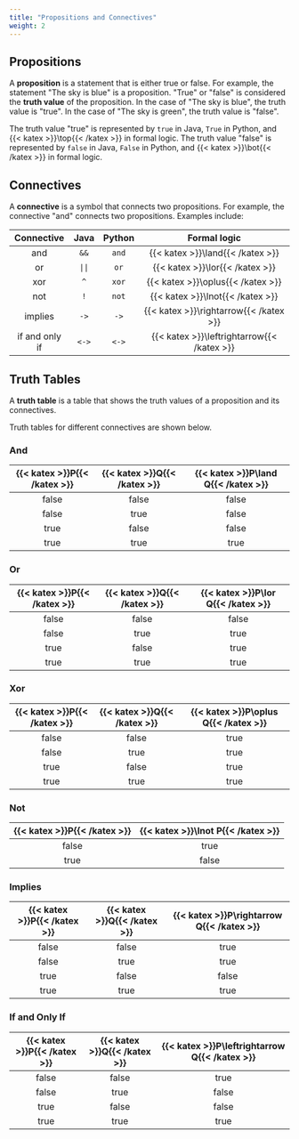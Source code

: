 ```yaml
---
title: "Propositions and Connectives"
weight: 2
---
```


## Propositions

A **proposition** is a statement that is either true or false. For example, the statement "The sky is blue" is a proposition. "True" or "false" is considered the **truth value** of the proposition. In the case of "The sky is blue", the truth value is "true". In the case of "The sky is green", the truth value is "false".

The truth value "true" is represented by `true` in Java, `True` in Python, and {{< katex >}}\top{{< /katex >}} in formal logic. The truth value "false" is represented by `false` in Java, `False` in Python, and {{< katex >}}\bot{{< /katex >}} in formal logic.

## Connectives

A **connective** is a symbol that connects two propositions. For example, the connective "and" connects two propositions. Examples include:

|   Connective   |  Java  | Python |                Formal logic                |
| :------------: | :----: | :----: | :----------------------------------------: |
|      and       |  `&&`  | `and`  |      {{< katex >}}\land{{< /katex >}}      |
|       or       | `\|\|` |  `or`  |      {{< katex >}}\lor{{< /katex >}}       |
|      xor       |  `^`   | `xor`  |     {{< katex >}}\oplus{{< /katex >}}      |
|      not       |  `!`   | `not`  |      {{< katex >}}\lnot{{< /katex >}}      |
|    implies     |  `->`  |  `->`  |   {{< katex >}}\rightarrow{{< /katex >}}   |
| if and only if | `<->`  | `<->`  | {{< katex >}}\leftrightarrow{{< /katex >}} |

## Truth Tables

A **truth table** is a table that shows the truth values of a proposition and its connectives.

Truth tables for different connectives are shown below.

### And

| {{< katex >}}P{{< /katex >}} | {{< katex >}}Q{{< /katex >}} | {{< katex >}}P\land Q{{< /katex >}} |
| :--------------------------: | :--------------------------: | :---------------------------------: |
|            false             |            false             |                false                |
|            false             |             true             |                false                |
|             true             |            false             |                false                |
|             true             |             true             |                true                 |

### Or

| {{< katex >}}P{{< /katex >}} | {{< katex >}}Q{{< /katex >}} | {{< katex >}}P\lor Q{{< /katex >}} |
| :--------------------------: | :--------------------------: | :--------------------------------: |
|            false             |            false             |               false                |
|            false             |             true             |                true                |
|             true             |            false             |                true                |
|             true             |             true             |                true                |

### Xor

| {{< katex >}}P{{< /katex >}} | {{< katex >}}Q{{< /katex >}} | {{< katex >}}P\oplus Q{{< /katex >}} |
| :--------------------------: | :--------------------------: | :----------------------------------: |
|            false             |            false             |                 true                 |
|            false             |             true             |                 true                 |
|             true             |            false             |                 true                 |
|             true             |             true             |                 true                 |

### Not

| {{< katex >}}P{{< /katex >}} | {{< katex >}}\lnot P{{< /katex >}} |
| :--------------------------: | :--------------------------------: |
|            false             |                true                |
|             true             |               false                |

### Implies

| {{< katex >}}P{{< /katex >}} | {{< katex >}}Q{{< /katex >}} | {{< katex >}}P\rightarrow Q{{< /katex >}} |
| :--------------------------: | :--------------------------: | :---------------------------------------: |
|            false             |            false             |                   true                    |
|            false             |             true             |                   true                    |
|             true             |            false             |                   false                   |
|             true             |             true             |                   true                    |

### If and Only If

| {{< katex >}}P{{< /katex >}} | {{< katex >}}Q{{< /katex >}} | {{< katex >}}P\leftrightarrow Q{{< /katex >}} |
| :--------------------------: | :--------------------------: | :-------------------------------------------: |
|            false             |            false             |                     true                      |
|            false             |             true             |                     false                     |
|             true             |            false             |                     false                     |
|             true             |             true             |                     true                      |
